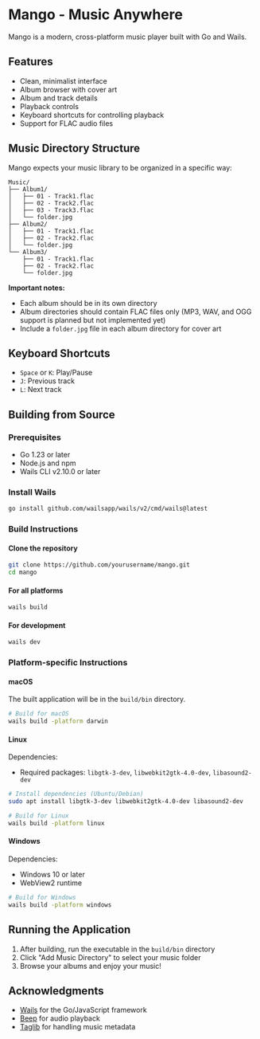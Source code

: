 # Mango - Music Anywhere

Mango is a modern, cross-platform music player built with Go and Wails.

## Features

- Clean, minimalist interface
- Album browser with cover art
- Album and track details
- Playback controls
- Keyboard shortcuts for controlling playback
- Support for FLAC audio files

## Music Directory Structure

Mango expects your music library to be organized in a specific way:

```
Music/
├── Album1/
│   ├── 01 - Track1.flac
│   ├── 02 - Track2.flac
│   ├── 03 - Track3.flac
│   └── folder.jpg
├── Album2/
│   ├── 01 - Track1.flac
│   ├── 02 - Track2.flac
│   └── folder.jpg
└── Album3/
    ├── 01 - Track1.flac
    ├── 02 - Track2.flac
    └── folder.jpg
```

**Important notes:**
- Each album should be in its own directory
- Album directories should contain FLAC files only (MP3, WAV, and OGG support is planned but not implemented yet)
- Include a `folder.jpg` file in each album directory for cover art

## Keyboard Shortcuts

- `Space` or `K`: Play/Pause
- `J`: Previous track
- `L`: Next track

## Building from Source

### Prerequisites

- Go 1.23 or later
- Node.js and npm
- Wails CLI v2.10.0 or later

### Install Wails

```bash
go install github.com/wailsapp/wails/v2/cmd/wails@latest
```

### Build Instructions

#### Clone the repository

```bash
git clone https://github.com/yourusername/mango.git
cd mango
```

#### For all platforms

```bash
wails build
```

#### For development

```bash
wails dev
```

### Platform-specific Instructions

#### macOS

The built application will be in the `build/bin` directory.

```bash
# Build for macOS
wails build -platform darwin
```

#### Linux

Dependencies:
- Required packages: `libgtk-3-dev`, `libwebkit2gtk-4.0-dev`, `libasound2-dev`

```bash
# Install dependencies (Ubuntu/Debian)
sudo apt install libgtk-3-dev libwebkit2gtk-4.0-dev libasound2-dev

# Build for Linux
wails build -platform linux
```

#### Windows

Dependencies:
- Windows 10 or later
- WebView2 runtime

```bash
# Build for Windows
wails build -platform windows
```

## Running the Application

1. After building, run the executable in the `build/bin` directory
2. Click "Add Music Directory" to select your music folder
3. Browse your albums and enjoy your music!

## Acknowledgments

- [Wails](https://wails.io) for the Go/JavaScript framework
- [Beep](https://github.com/gopxl/beep) for audio playback
- [Taglib](https://github.com/wtolson/go-taglib) for handling music metadata
